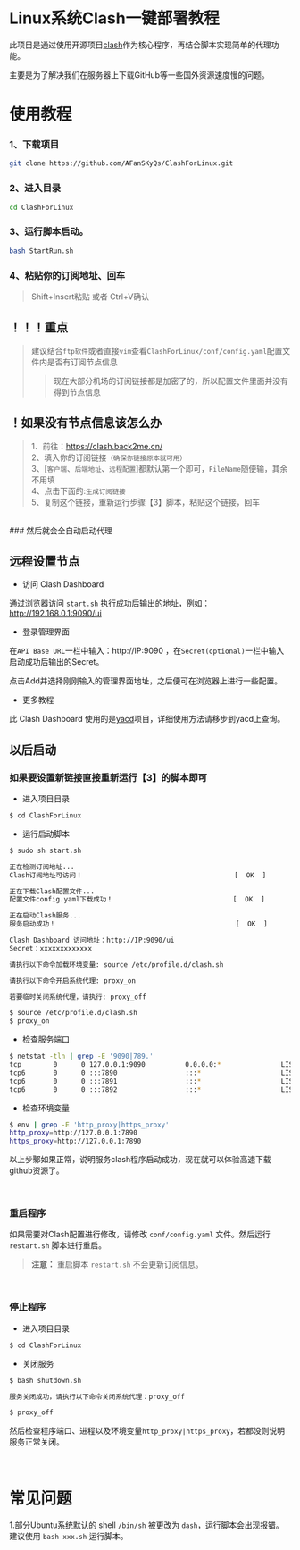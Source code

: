# Linux系统Clash一键部署教程

此项目是通过使用开源项目[clash](https://github.com/Dreamacro/clash)作为核心程序，再结合脚本实现简单的代理功能。

主要是为了解决我们在服务器上下载GitHub等一些国外资源速度慢的问题。
<br>

# 使用教程

### 1、下载项目


```bash
git clone https://github.com/AFanSKyQs/ClashForLinux.git
```

### 2、进入目录
```bash
cd ClashForLinux
```
### 3、运行脚本启动。
```bash
bash StartRun.sh
```
### 4、粘贴你的订阅地址、回车
>Shift+Insert粘贴  或者  Ctrl+V确认

## ！！！重点

>建议结合`ftp软件`或者直接`vim`查看`ClashForLinux/conf/config.yaml`配置文件内是否有订阅节点信息
>>现在大部分机场的订阅链接都是加密了的，所以配置文件里面并没有得到节点信息

## ！如果没有节点信息该怎么办
>1、前往：https://clash.back2me.cn/ <br>
> 2、填入你的订阅链接`（确保你链接原本就可用）` <br>
> 3、[`客户端`、`后端地址`、`远程配置`]都默认第一个即可，`FileName`随便输，其余不用填
> <br>4、点击下面的:`生成订阅链接`
> <br>5、复制这个链接，重新运行步骤【3】脚本，粘贴这个链接，回车
<br>
### 然后就会全自动启动代理



## 远程设置节点

- 访问 Clash Dashboard

通过浏览器访问 `start.sh` 执行成功后输出的地址，例如：http://192.168.0.1:9090/ui

- 登录管理界面

在`API Base URL`一栏中输入：http://IP:9090 ，在`Secret(optional)`一栏中输入启动成功后输出的Secret。

点击Add并选择刚刚输入的管理界面地址，之后便可在浏览器上进行一些配置。

- 更多教程

此 Clash Dashboard 使用的是[yacd](https://github.com/haishanh/yacd)项目，详细使用方法请移步到yacd上查询。



## 以后启动
### 如果要设置新链接直接重新运行【3】的脚本即可
- 进入项目目录

```bash
$ cd ClashForLinux
```

- 运行启动脚本

```bash
$ sudo sh start.sh

正在检测订阅地址...
Clash订阅地址可访问！                                      [  OK  ]

正在下载Clash配置文件...
配置文件config.yaml下载成功！                              [  OK  ]

正在启动Clash服务...
服务启动成功！                                             [  OK  ]

Clash Dashboard 访问地址：http://IP:9090/ui
Secret：xxxxxxxxxxxxx

请执行以下命令加载环境变量: source /etc/profile.d/clash.sh

请执行以下命令开启系统代理: proxy_on

若要临时关闭系统代理，请执行: proxy_off

```

```bash
$ source /etc/profile.d/clash.sh
$ proxy_on
```

- 检查服务端口

```bash
$ netstat -tln | grep -E '9090|789.'
tcp        0      0 127.0.0.1:9090          0.0.0.0:*               LISTEN     
tcp6       0      0 :::7890                 :::*                    LISTEN     
tcp6       0      0 :::7891                 :::*                    LISTEN     
tcp6       0      0 :::7892                 :::*                    LISTEN
```

- 检查环境变量

```bash
$ env | grep -E 'http_proxy|https_proxy'
http_proxy=http://127.0.0.1:7890
https_proxy=http://127.0.0.1:7890
```

以上步鄹如果正常，说明服务clash程序启动成功，现在就可以体验高速下载github资源了。

<br>

### 重启程序

如果需要对Clash配置进行修改，请修改 `conf/config.yaml` 文件。然后运行 `restart.sh` 脚本进行重启。

> **注意：**
> 重启脚本 `restart.sh` 不会更新订阅信息。

<br>

### 停止程序

- 进入项目目录

```bash
$ cd ClashForLinux
```

- 关闭服务

```bash
$ bash shutdown.sh

服务关闭成功，请执行以下命令关闭系统代理：proxy_off

```

```bash
$ proxy_off
```

然后检查程序端口、进程以及环境变量`http_proxy|https_proxy`，若都没则说明服务正常关闭。


<br>

# 常见问题

1.部分Ubuntu系统默认的 shell `/bin/sh` 被更改为 `dash`，运行脚本会出现报错。建议使用 `bash xxx.sh` 运行脚本。



